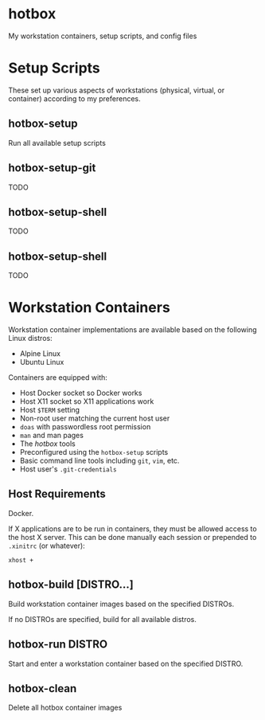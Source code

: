 hotbox
======

My workstation containers, setup scripts, and config files



Setup Scripts
=============

These set up various aspects of workstations (physical, virtual, or container)
according to my preferences.


hotbox-setup
------------

Run all available setup scripts


hotbox-setup-git
----------------

TODO


hotbox-setup-shell
------------------

TODO


hotbox-setup-shell
------------------

TODO



Workstation Containers
======================

Workstation container implementations are available based on the following
Linux distros:

- Alpine Linux
- Ubuntu Linux

Containers are equipped with:

- Host Docker socket so Docker works
- Host X11 socket so X11 applications work
- Host `$TERM` setting
- Non-root user matching the current host user
- `doas` with passwordless root permission
- `man` and man pages
- The *hotbox* tools
- Preconfigured using the `hotbox-setup` scripts
- Basic command line tools including `git`, `vim`, etc.
- Host user's `.git-credentials`


Host Requirements
-----------------

Docker.

If X applications are to be run in containers, they must be allowed access to
the host X server.  This can be done manually each session or prepended to
`.xinitrc` (or whatever):

    xhost +


hotbox-build [DISTRO...]
------------------------

Build workstation container images based on the specified DISTROs.

If no DISTROs are specified, build for all available distros.


hotbox-run DISTRO
-----------------

Start and enter a workstation container based on the specified DISTRO.


hotbox-clean
------------

Delete all hotbox container images
